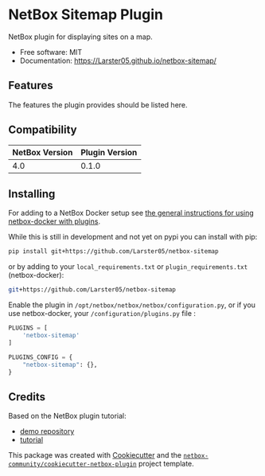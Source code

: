 # NetBox Sitemap Plugin

NetBox plugin for displaying sites on a map.


* Free software: MIT
* Documentation: https://Larster05.github.io/netbox-sitemap/


## Features

The features the plugin provides should be listed here.

## Compatibility

| NetBox Version | Plugin Version |
|----------------|----------------|
|     4.0        |      0.1.0     |

## Installing

For adding to a NetBox Docker setup see
[the general instructions for using netbox-docker with plugins](https://github.com/netbox-community/netbox-docker/wiki/Using-Netbox-Plugins).

While this is still in development and not yet on pypi you can install with pip:

```bash
pip install git+https://github.com/Larster05/netbox-sitemap
```

or by adding to your `local_requirements.txt` or `plugin_requirements.txt` (netbox-docker):

```bash
git+https://github.com/Larster05/netbox-sitemap
```

Enable the plugin in `/opt/netbox/netbox/netbox/configuration.py`,
 or if you use netbox-docker, your `/configuration/plugins.py` file :

```python
PLUGINS = [
    'netbox-sitemap'
]

PLUGINS_CONFIG = {
    "netbox-sitemap": {},
}
```

## Credits

Based on the NetBox plugin tutorial:

- [demo repository](https://github.com/netbox-community/netbox-plugin-demo)
- [tutorial](https://github.com/netbox-community/netbox-plugin-tutorial)

This package was created with [Cookiecutter](https://github.com/audreyr/cookiecutter) and the [`netbox-community/cookiecutter-netbox-plugin`](https://github.com/netbox-community/cookiecutter-netbox-plugin) project template.
